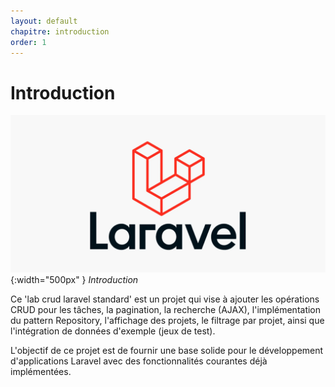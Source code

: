 ```yaml
---
layout: default
chapitre: introduction
order: 1
---
```


<!-- new slide -->

# Introduction



![Introduction](./images/introduction.png){:width="500px" }
*Introduction*

<!-- note -->

Ce 'lab crud laravel standard' est un projet qui vise à ajouter les opérations CRUD pour les tâches, la pagination, la recherche (AJAX), l'implémentation du pattern Repository, l'affichage des projets, le filtrage par projet, ainsi que l'intégration de données d'exemple (jeux de test).

L'objectif de ce projet est de fournir une base solide pour le développement d'applications Laravel avec des fonctionnalités courantes déjà implémentées.

